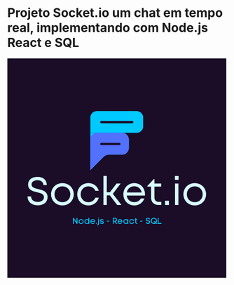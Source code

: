 # Projeto Socket.io um chat em tempo real, implementando com Node.js React e SQL

![image](/front-end/public/capa.png)